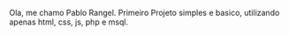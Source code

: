 Ola, me chamo Pablo Rangel.
Primeiro Projeto simples e basico, utilizando apenas html, css, js, php e msql.
